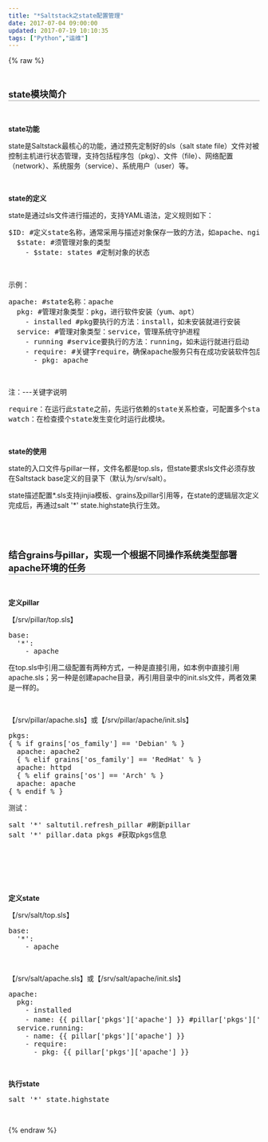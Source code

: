 ```yaml
---
title: "*Saltstack之state配置管理"
date: 2017-07-04 09:00:00
updated: 2017-07-19 10:10:35
tags: ["Python","运维"]
---
```

{% raw %}
<p><br/></p><h1 label="标题居左" style="white-space: normal; font-size: 32px; border-bottom-color: rgb(204, 204, 204); border-bottom-width: 2px; border-bottom-style: solid; padding: 0px 4px 0px 0px; margin: 0px 0px 10px;"><span style="font-size: 18px;"><strong>state模块简介</strong></span></h1><p><br/></p><p><strong>state功能</strong><br/></p><p>state是Saltstack最核心的功能，通过预先定制好的sls（salt state file）文件对被控制主机进行状态管理，支持包括程序包（pkg）、文件（file）、网络配置（network）、系统服务（service）、系统用户（user）等。</p><p><br/></p><p><strong>state的定义</strong></p><p>state是通过sls文件进行描述的，支持YAML语法，定义规则如下：</p><pre class="brush:python;toolbar:false">$ID:&nbsp;#定义state名称，通常采用与描述对象保存一致的方法，如apache、nginx等&nbsp;
&nbsp;&nbsp;$state:&nbsp;#须管理对象的类型
&nbsp;&nbsp;&nbsp;&nbsp;-&nbsp;$state:&nbsp;states&nbsp;#定制对象的状态</pre><p><br/></p><p>示例：</p><pre class="brush:python;toolbar:false">apache:&nbsp;#state名称：apache
&nbsp;&nbsp;pkg:&nbsp;#管理对象类型：pkg，进行软件安装（yum、apt）
&nbsp;&nbsp;&nbsp;&nbsp;-&nbsp;installed&nbsp;#pkg要执行的方法：install，如未安装就进行安装
&nbsp;&nbsp;service:&nbsp;#管理对象类型：service，管理系统守护进程
&nbsp;&nbsp;&nbsp;&nbsp;-&nbsp;running&nbsp;#service要执行的方法：running，如未运行就进行启动
&nbsp;&nbsp;&nbsp;&nbsp;-&nbsp;require:&nbsp;#关键字require，确保apache服务只有在成功安装软件包后才会启动
&nbsp;&nbsp;&nbsp;&nbsp;&nbsp;&nbsp;-&nbsp;pkg:&nbsp;apache</pre><p><br/></p><p>注：---关键字说明</p><pre class="brush:python;toolbar:false">require：在运行此state之前，先运行依赖的state关系检查，可配置多个state依赖对象；
watch：在检查摸个state发生变化时运行此模块。</pre><p>&nbsp;</p><p><strong>state的使用</strong></p><p>state的入口文件与pillar一样，文件名都是top.sls，但state要求sls文件必须存放在Saltstack base定义的目录下（默认为/srv/salt）。</p><p>state描述配置*.sls支持jinjia模板、grains及pillar引用等，在state的逻辑层次定义完成后，再通过salt &#39;*&#39; state.highstate执行生效。</p><p><br/></p><p><br/></p><h1 label="标题居左" style="font-size: 32px; font-weight: bold; border-bottom-color: rgb(204, 204, 204); border-bottom-width: 2px; border-bottom-style: solid; padding: 0px 4px 0px 0px; text-align: left; margin: 0px 0px 10px;"><span style="font-size: 18px;"><strong>结合grains与pillar，实现一个根据不同操作系统类型部署apache环境的任务</strong></span><br/></h1><p><br/></p><p><strong>定义pillar</strong><br/></p><p>【/srv/pillar/top.sls】</p><pre class="brush:python;toolbar:false">base:
&nbsp;&nbsp;&#39;*&#39;:
&nbsp;&nbsp;&nbsp;&nbsp;-&nbsp;apache</pre><p>在top.sls中引用二级配置有两种方式，一种是直接引用，如本例中直接引用apache.sls；另一种是创建apache目录，再引用目录中的init.sls文件，两者效果是一样的。</p><p><br/></p><p>【/srv/pillar/apache.sls】或【/srv/pillar/apache/init.sls】</p><pre class="brush:python;toolbar:false">pkgs:
{&nbsp;%&nbsp;if&nbsp;grains[&#39;os_family&#39;]&nbsp;==&nbsp;&#39;Debian&#39;&nbsp;%&nbsp;}
&nbsp;&nbsp;apache:&nbsp;apache2
&nbsp;&nbsp;{&nbsp;%&nbsp;elif&nbsp;grains[&#39;os_family&#39;]&nbsp;==&nbsp;&#39;RedHat&#39;&nbsp;%&nbsp;}
&nbsp;&nbsp;apache:&nbsp;httpd
&nbsp;&nbsp;{&nbsp;%&nbsp;elif&nbsp;grains[&#39;os&#39;]&nbsp;==&nbsp;&#39;Arch&#39;&nbsp;%&nbsp;}
&nbsp;&nbsp;apache:&nbsp;apache
{&nbsp;%&nbsp;endif&nbsp;%&nbsp;}</pre><p>测试：</p><pre class="brush:python;toolbar:false">salt&nbsp;&#39;*&#39;&nbsp;saltutil.refresh_pillar&nbsp;#刷新pillar
salt&nbsp;&#39;*&#39;&nbsp;pillar.data&nbsp;pkgs&nbsp;#获取pkgs信息</pre><p><br/></p><p>&nbsp;</p><p><br/></p><p><strong>定义state</strong></p><p>【/srv/salt/top.sls】</p><pre class="brush:python;toolbar:false">base:
&nbsp;&nbsp;&#39;*&#39;:
&nbsp;&nbsp;&nbsp;&nbsp;-&nbsp;apache</pre><p><br/></p><p>【/srv/salt/apache.sls】或【/srv/salt/apache/init.sls】</p><pre class="brush:python;toolbar:false">apache:
&nbsp;&nbsp;pkg:
&nbsp;&nbsp;&nbsp;&nbsp;-&nbsp;installed
&nbsp;&nbsp;&nbsp;&nbsp;-&nbsp;name:&nbsp;{{&nbsp;pillar[&#39;pkgs&#39;][&#39;apache&#39;]&nbsp;}}&nbsp;#pillar[&#39;pkgs&#39;][&#39;apache&#39;]引用的是pillar定义的数据
&nbsp;&nbsp;service.running:
&nbsp;&nbsp;&nbsp;&nbsp;-&nbsp;name:&nbsp;{{&nbsp;pillar[&#39;pkgs&#39;][&#39;apache&#39;]&nbsp;}}
&nbsp;&nbsp;&nbsp;&nbsp;-&nbsp;require:
&nbsp;&nbsp;&nbsp;&nbsp;&nbsp;&nbsp;-&nbsp;pkg:&nbsp;{{&nbsp;pillar[&#39;pkgs&#39;][&#39;apache&#39;]&nbsp;}}</pre><p><br/></p><p><strong>执行state</strong></p><pre class="brush:python;toolbar:false">salt&nbsp;&#39;*&#39;&nbsp;state.highstate</pre><p><br/></p>
{% endraw %}
